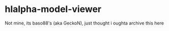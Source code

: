 # hlalpha-model-viewer
Not mine, its baso88's (aka GeckoN), just thought i oughta archive this here
